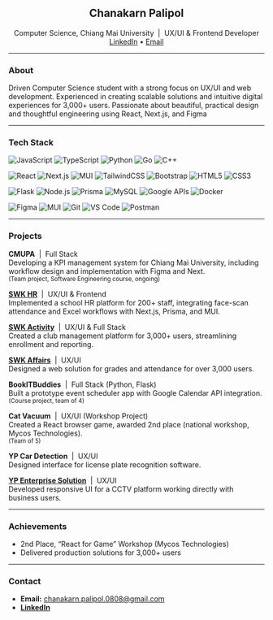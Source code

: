 <h2 align="center">Chanakarn Palipol</h2>
<p align="center">
  Computer Science, Chiang Mai University  &nbsp;|&nbsp;  UX/UI & Frontend Developer<br>
  <a href="https://www.linkedin.com/in/chanakarn-palipol-3627982b1/">LinkedIn</a> • 
  <a href="mailto:chanakarn.palipol.0808@gmail.com">Email</a>
</p>

---

### About

Driven Computer Science student with a strong focus on UX/UI and web development. Experienced in creating scalable solutions and intuitive digital experiences for 3,000+ users. Passionate about beautiful, practical design and thoughtful engineering using React, Next.js, and Figma

---

### Tech Stack

<!-- Programming Languages -->
![JavaScript](https://img.shields.io/badge/JavaScript-eee?style=flat-square&logo=javascript&logoColor=F7DF1E)
![TypeScript](https://img.shields.io/badge/TypeScript-eee?style=flat-square&logo=typescript&logoColor=3178C6)
![Python](https://img.shields.io/badge/Python-eee?style=flat-square&logo=python&logoColor=3776AB)
![Go](https://img.shields.io/badge/Go-eee?style=flat-square&logo=go&logoColor=00ADD8)
![C++](https://img.shields.io/badge/C++-eee?style=flat-square&logo=c%2b%2b&logoColor=00599C)

<!-- Frontend -->
![React](https://img.shields.io/badge/React-eee?style=flat-square&logo=react&logoColor=61DAFB)
![Next.js](https://img.shields.io/badge/Next.js-eee?style=flat-square&logo=next.js&logoColor=000)
![MUI](https://img.shields.io/badge/MUI-eee?style=flat-square&logo=mui&logoColor=007FFF)
![TailwindCSS](https://img.shields.io/badge/Tailwind_CSS-eee?style=flat-square&logo=tailwind-css&logoColor=06B6D4)
![Bootstrap](https://img.shields.io/badge/Bootstrap-eee?style=flat-square&logo=bootstrap&logoColor=7952B3)
![HTML5](https://img.shields.io/badge/HTML5-eee?style=flat-square&logo=html5&logoColor=E34F26)
![CSS3](https://img.shields.io/badge/CSS3-eee?style=flat-square&logo=css3&logoColor=1572B6)

<!-- Backend, APIs, and Tools -->
![Flask](https://img.shields.io/badge/Flask-eee?style=flat-square&logo=flask&logoColor=000)
![Node.js](https://img.shields.io/badge/Node.js-eee?style=flat-square&logo=node.js&logoColor=339933)
![Prisma](https://img.shields.io/badge/Prisma-eee?style=flat-square&logo=prisma&logoColor=2D3748)
![MySQL](https://img.shields.io/badge/MySQL-eee?style=flat-square&logo=mysql&logoColor=4479A1)
![Google APIs](https://img.shields.io/badge/Google_APIs-eee?style=flat-square&logo=google&logoColor=4285F4)
![Docker](https://img.shields.io/badge/Docker-eee?style=flat-square&logo=docker&logoColor=2496ed)

<!-- Design & Dev Tools -->
![Figma](https://img.shields.io/badge/Figma-eee?style=flat-square&logo=figma&logoColor=F24E1E)
![MUI](https://img.shields.io/badge/MUI-eee?style=flat-square&logo=mui&logoColor=007FFF)
![Git](https://img.shields.io/badge/Git-eee?style=flat-square&logo=git&logoColor=F05032)
![VS Code](https://img.shields.io/badge/VS_Code-eee?style=flat-square&logo=visual-studio-code&logoColor=007ACC)
![Postman](https://img.shields.io/badge/Postman-eee?style=flat-square&logo=postman&logoColor=FF6C37)

---

### Projects

**CMUPA** &nbsp;|&nbsp; Full Stack  
Developing a KPI management system for Chiang Mai University, including workflow design and implementation with Figma and Next.  
<sub>(Team project, Software Engineering course, ongoing)</sub>

**[SWK HR](https://hr.samakkhi.com/)** &nbsp;|&nbsp; UX/UI & Frontend  
Implemented a school HR platform for 200+ staff, integrating face-scan attendance and Excel workflows with Next.js, Prisma, and MUI.

**[SWK Activity](https://activity.samakkhi.com/)** &nbsp;|&nbsp; UX/UI & Full Stack  
Created a club management platform for 3,000+ users, streamlining enrollment and reporting.

**[SWK Affairs](https://affairs.samakkhi.com/)** &nbsp;|&nbsp; UX/UI  
Designed a web solution for grades and attendance for over 3,000 users.

**BookITBuddies** &nbsp;|&nbsp; Full Stack (Python, Flask)  
Built a prototype event scheduler app with Google Calendar API integration.  
<sub>(Course project, team of 4)</sub>

**Cat Vacuum** &nbsp;|&nbsp; UX/UI (Workshop Project)  
Created a React browser game, awarded 2nd place (national workshop, Mycos Technologies).  
<sub>(Team of 5)</sub>

**YP Car Detection** &nbsp;|&nbsp; UX/UI  
Designed interface for license plate recognition software.

**[YP Enterprise Solution](https://ypenterprisesolution.com)** &nbsp;|&nbsp; UX/UI  
Developed responsive UI for a CCTV platform working directly with business users.

---

### Achievements

- 2nd Place, “React for Game” Workshop (Mycos Technologies)
- Delivered production solutions for 3,000+ users

---

### Contact

- **Email:** chanakarn.palipol.0808@gmail.com  
- **[LinkedIn](https://www.linkedin.com/in/chanakarn-palipol-3627982b1/)**
